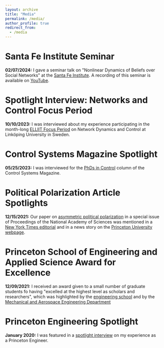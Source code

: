 ```yaml
---
layout: archive
title: "Media"
permalink: /media/
author_profile: true
redirect_from:
  - /media
---
```



Santa Fe Institute Seminar
====

**02/07/2024:** I gave a seminar talk on "Nonlinear Dynamics of Beliefs over Social Networks" at the [Santa Fe Institute](https://www.santafe.edu/). A recording of this seminar is available on [YouTube](https://www.youtube.com/watch?v=ujORe830f7g).


Spotlight Interview: Networks and Control Focus Period
====

**10/10/2023:** I was interviewed about my experience participating in the month-long [ELLIIT Focus Period](https://liu.se/en/news-item/ambitious-guest-researcher-program-enhances-the-interdisciplinary-dialogue) on Network Dynamics and Control at Linköping University in Sweden.


Control Systems Magazine Spotlight
====

**05/25/2023:**  I was interviewed for the [PhDs in Control](https://ieeexplore.ieee.org/document/10136435) column of the Control Systems Magazine.


Political Polarization Article Spotlights
==== 

**12/15/2021:** Our paper on [asymmetric political polarization](https://www.pnas.org/doi/abs/10.1073/pnas.2102149118) in a special issue of Proceedings of the National Academy of Sciences was mentioned in a [New York Times editorial](https://www.nytimes.com/2021/12/15/opinion/republicans-democracy-minority-rule.html) and in a news story on the [Princeton University webpage](https://www.princeton.edu/news/2021/12/09/political-polarization-and-its-echo-chambers-surprising-new-cross-disciplinary).


Princeton School of Engineering and Applied Science Award for Excellence
====
**12/09/2021:** I received an award given to a small number of graduate students fo having "excelled at the highest level as scholars and researchers", which was highlighted by the [engineering school](https://engineering.princeton.edu/news/2021/12/08/award-excellence-honors-graduate-student-achievement-2) and by the [Mechanical and Aerospace Engineering Department](https://mae.princeton.edu/about-mae/news/anastasia-bizyaeva-and-jinyoung-lee-receive-seas-awards-excellence)

Princeton Engineering Spotlight
====

**January 2020:** I was featured in a [spotlight interview](https://engineering.princeton.edu/princeton-engineer/anastasia-bizyaeva) on my experience as a Princeton Engineer.